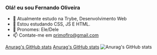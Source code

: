 ### Olá! eu sou Fernando Oliveira

- 👋 Atualmente estudo na Trybe, Desenvolvimento Web
- 👀 Estou estudando CSS, JS E HTML.
- 🌱 Pronomes: Ele/Dele
- 📫 Contate-me em primoflro@gmail.com

[Anurag's GitHub stats](https://github-readme-stats.vercel.app/api?username=Fernando-Oli&count_private=true)
[Anurag's GitHub stats](https://github-readme-stats.vercel.app/api?username=Fernando-Oli&show_icons=true)
![Anurag's GitHub stats](https://github-readme-stats.vercel.app/api?username=Fernando-Oli&show_icons=true&theme=radical)

